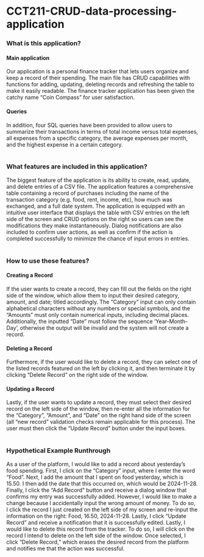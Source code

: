 # CCT211-CRUD-data-processing-application

### What is this application?<br>
#### Main application<br>
Our application is a personal finance tracker that lets users organize and keep a record of their spending. The main file has CRUD capabilities with functions for adding, updating, deleting records and refreshing the table to make it easily readable. The finance tracker application has been given the catchy name “Coin Compass” for user satisfaction.<br>
#### Queries<br>
In addition, four SQL queries have been provided to allow users to summarize their transactions in terms of total income versus total expenses, all expenses from a specific category, the average expenses per month, and the highest expense in a certain category.<br><br>

### What features are included in this application?<br>
The biggest feature of the application is its ability to create, read, update, and delete entries of a CSV file. The application features a comprehensive table containing a record of purchases including the name of the transaction category (e.g. food, rent, income, etc), how much was exchanged, and a full date system. The application is equipped with an intuitive user interface that displays the table with CSV entries on the left side of the screen and CRUD options on the right so users can see the modifications they make instantaneously. Dialog notifications are also included to confirm user actions, as well as confirm if the action is completed successfully to minimize the chance of input errors in entries.<br><br>

### How to use these features?<br>
#### Creating a Record<br>
If the user wants to create a record, they can fill out the fields on the right side of the window, which allow them to input their desired category, amount, and date; titled accordingly. The “Category” input can only contain alphabetical characters without any numbers or special symbols, and the “Amounts” must only contain numerical inputs, including decimal places. Additionally, the inputted “Date” must follow the sequence ‘Year-Month-Day’, otherwise the output will be invalid and the system will not create a record. 
#### Deleting a Record<br>
Furthermore, if the user would like to delete a record, they can select one of the listed records featured on the left by clicking it, and then terminate it by clicking “Delete Record” on the right side of the window.<br>
#### Updating a Record<br>
Lastly, if the user wants to update a record, they must select their desired record on the left side of the window, then re-enter all the information for the “Category”, “Amount”, and “Date” on the right hand side of the screen (all “new record” validation checks remain applicable for this process). The user must then click the “Update Record” button under the input boxes.<br><br>


### Hypothetical Example Runthrough<br>
As a user of the platform, I would like to add a record about yesterday’s food spending. First, I click on the “Category” input, where I enter the word “Food”. Next, I add the amount that I spent on food yesterday, which is 15.50. I then add the date that this occurred on, which would be 2024-11-28. Finally, I click the “Add Record” button and receive a dialog window that confirms my entry was successfully added. However, I would like to make a change because I accidentally input the wrong amount of money. To do so, I click the record I just created on the left side of my screen and re-input the information on the right: Food, 16.50, 2024-11-28. Lastly, I click “Update Record” and receive a notification that it is successfully edited. Lastly, I would like to delete this record from the tracker. To do so, I will click on the record I intend to delete on the left side of the window. Once selected, I click “Delete Record,” which erases the desired record from the platform and notifies me that the action was successful.
